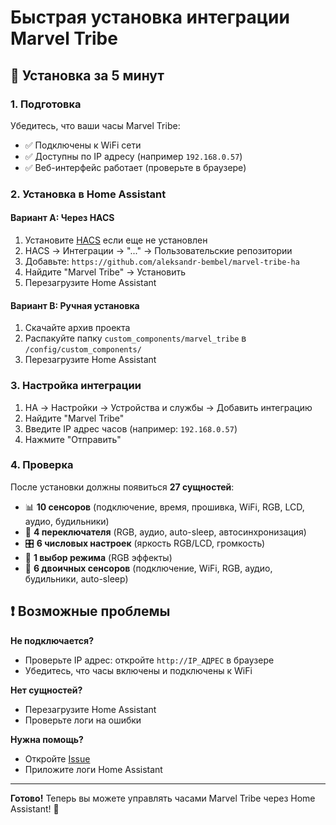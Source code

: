 # Быстрая установка интеграции Marvel Tribe

## 🚀 Установка за 5 минут

### 1. Подготовка
Убедитесь, что ваши часы Marvel Tribe:
- ✅ Подключены к WiFi сети
- ✅ Доступны по IP адресу (например `192.168.0.57`)
- ✅ Веб-интерфейс работает (проверьте в браузере)

### 2. Установка в Home Assistant

#### Вариант A: Через HACS
1. Установите [HACS](https://hacs.xyz/) если еще не установлен
2. HACS → Интеграции → "..." → Пользовательские репозитории
3. Добавьте: `https://github.com/aleksandr-bembel/marvel-tribe-ha`
4. Найдите "Marvel Tribe" → Установить
5. Перезагрузите Home Assistant

#### Вариант B: Ручная установка
1. Скачайте архив проекта
2. Распакуйте папку `custom_components/marvel_tribe` в `/config/custom_components/`
3. Перезагрузите Home Assistant

### 3. Настройка интеграции
1. HA → Настройки → Устройства и службы → Добавить интеграцию
2. Найдите "Marvel Tribe"
3. Введите IP адрес часов (например: `192.168.0.57`)
4. Нажмите "Отправить"

### 4. Проверка
После установки должны появиться **27 сущностей**:
- 📊 **10 сенсоров** (подключение, время, прошивка, WiFi, RGB, LCD, аудио, будильники)
- 🔧 **4 переключателя** (RGB, аудио, auto-sleep, автосинхронизация)
- 🎛️ **6 числовых настроек** (яркость RGB/LCD, громкость)
- 🎨 **1 выбор режима** (RGB эффекты)
- 🔘 **6 двоичных сенсоров** (подключение, WiFi, RGB, аудио, будильники, auto-sleep)

## ❗ Возможные проблемы

**Не подключается?**
- Проверьте IP адрес: откройте `http://IP_АДРЕС` в браузере
- Убедитесь, что часы включены и подключены к WiFi

**Нет сущностей?**
- Перезагрузите Home Assistant
- Проверьте логи на ошибки

**Нужна помощь?**
- Откройте [Issue](https://github.com/aleksandr-bembel/marvel-tribe-ha/issues)
- Приложите логи Home Assistant

---

**Готово!** Теперь вы можете управлять часами Marvel Tribe через Home Assistant! 🎉
